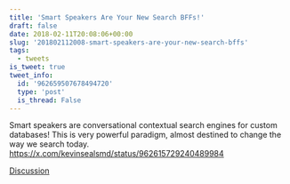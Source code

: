 ```yaml
---
title: 'Smart Speakers Are Your New Search BFFs!'
draft: false
date: 2018-02-11T20:08:06+00:00
slug: '201802112008-smart-speakers-are-your-new-search-bffs'
tags:
  - tweets
is_tweet: true
tweet_info:
  id: '962659507678494720'
  type: 'post'
  is_thread: False
---
```




Smart speakers are conversational contextual search engines for custom databases! This is very powerful paradigm, almost destined to change the way we search today. <https://x.com/kevinsealsmd/status/962615729240489984>

[Discussion](https://x.com/sytelus/status/962659507678494720)
